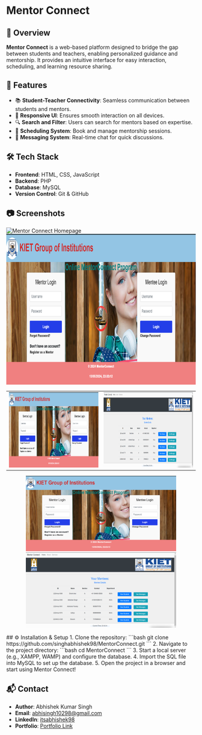# Mentor Connect

## 📌 Overview
**Mentor Connect** is a web-based platform designed to bridge the gap between students and teachers, enabling personalized guidance and mentorship. It provides an intuitive interface for easy interaction, scheduling, and learning resource sharing.

## 🚀 Features
- 📚 **Student-Teacher Connectivity**: Seamless communication between students and mentors.
- 🎨 **Responsive UI**: Ensures smooth interaction on all devices.
- 🔍 **Search and Filter**: Users can search for mentors based on expertise.
- 📅 **Scheduling System**: Book and manage mentorship sessions.
- 💬 **Messaging System**: Real-time chat for quick discussions.

## 🛠 Tech Stack
- **Frontend**: HTML, CSS, JavaScript
- **Backend**: PHP
- **Database**: MySQL
- **Version Control**: Git & GitHub

## 📷 Screenshots
![Mentor Connect Homepage](https://via.placeholder.com/800x400?text=Project+Screensho)
<img src="https://github.com/singhabhishek98/MentorConnect/blob/main/Screen%20Shot/1.png" width="800" height="400" alt="Mentor Connect Homepage">  
<table>
  <tr>
    <td><img src="https://github.com/singhabhishek98/MentorConnect/blob/main/Screen%20Shot/1.png" width="400" height="200" alt="Mentor Connect Homepage"></td>
    <td><img src="https://github.com/singhabhishek98/MentorConnect/blob/main/Screen%20Shot/4.png" width="400" height="200" alt="Mentor Connect Dashboard"></td>
  </tr>
</table>
<p align="center">
  <img src="https://github.com/singhabhishek98/MentorConnect/blob/main/Screen%20Shot/1.png" width="400" height="200" alt="Mentor Connect Homepage">
  <img src="https://github.com/singhabhishek98/MentorConnect/blob/main/Screen%20Shot/4.png" width="400" height="200" alt="Mentor Connect Dashboard">
</p>
## ⚙️ Installation & Setup
1. Clone the repository:
   ```bash
   git clone https://github.com/singhabhishek98/MentorConnect.git
   ```
2. Navigate to the project directory:
   ```bash
   cd MentorConnect
   ```
3. Start a local server (e.g., XAMPP, WAMP) and configure the database.
4. Import the SQL file into MySQL to set up the database.
5. Open the project in a browser and start using Mentor Connect!


## 📬 Contact
- **Author**: Abhishek Kumar Singh  
- **Email**: [abhisingh10298@gmail.com](mailto:abhisingh10298@gmail.com)  
- **LinkedIn**: [itsabhishek98](https://www.linkedin.com/in/itsabhishek98/)  
- **Portfolio**: [Portfolio Link](https://port98.netlify.app/)

